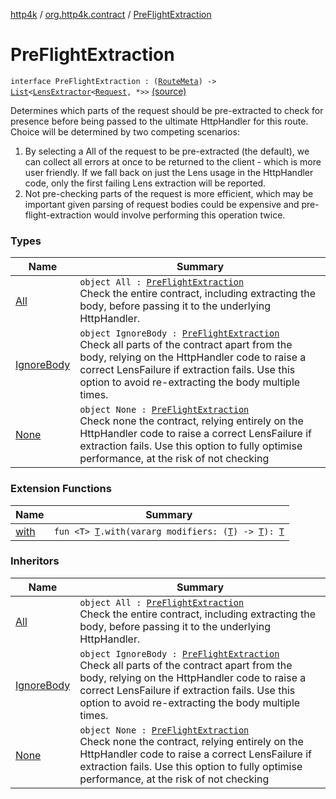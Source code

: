 [http4k](../../index.md) / [org.http4k.contract](../index.md) / [PreFlightExtraction](./index.md)

# PreFlightExtraction

`interface PreFlightExtraction : (`[`RouteMeta`](../-route-meta/index.md)`) -> `[`List`](https://kotlinlang.org/api/latest/jvm/stdlib/kotlin.collections/-list/index.html)`<`[`LensExtractor`](../../org.http4k.lens/-lens-extractor/index.md)`<`[`Request`](../../org.http4k.core/-request/index.md)`, *>>` [(source)](https://github.com/http4k/http4k/blob/master/http4k-contract/src/main/kotlin/org/http4k/contract/PreFlightExtraction.kt#L17)

Determines which parts of the request should be pre-extracted to check for presence before being passed to the ultimate
HttpHandler for this route. Choice will be determined by two competing scenarios:

1. By selecting a All of the request to be pre-extracted (the default), we can collect all errors at once to be
returned to the client - which is more user friendly. If we fall back on just the Lens usage in the
HttpHandler code, only the first failing Lens extraction will be reported.
2. Not pre-checking parts of the request is more efficient, which may be important given parsing of request
bodies could be expensive and pre-flight-extraction would involve performing this operation twice.

### Types

| Name | Summary |
|---|---|
| [All](-all/index.md) | `object All : `[`PreFlightExtraction`](./index.md)<br>Check the entire contract, including extracting the body, before passing it to the underlying HttpHandler. |
| [IgnoreBody](-ignore-body/index.md) | `object IgnoreBody : `[`PreFlightExtraction`](./index.md)<br>Check all parts of the contract apart from the body, relying on the HttpHandler code to raise a correct LensFailure if extraction fails. Use this option to avoid re-extracting the body multiple times. |
| [None](-none/index.md) | `object None : `[`PreFlightExtraction`](./index.md)<br>Check none the contract, relying entirely  on the HttpHandler code to raise a correct LensFailure if extraction fails. Use this option to fully optimise performance, at the risk of not checking |

### Extension Functions

| Name | Summary |
|---|---|
| [with](../../org.http4k.core/with.md) | `fun <T> `[`T`](../../org.http4k.core/with.md#T)`.with(vararg modifiers: (`[`T`](../../org.http4k.core/with.md#T)`) -> `[`T`](../../org.http4k.core/with.md#T)`): `[`T`](../../org.http4k.core/with.md#T) |

### Inheritors

| Name | Summary |
|---|---|
| [All](-all/index.md) | `object All : `[`PreFlightExtraction`](./index.md)<br>Check the entire contract, including extracting the body, before passing it to the underlying HttpHandler. |
| [IgnoreBody](-ignore-body/index.md) | `object IgnoreBody : `[`PreFlightExtraction`](./index.md)<br>Check all parts of the contract apart from the body, relying on the HttpHandler code to raise a correct LensFailure if extraction fails. Use this option to avoid re-extracting the body multiple times. |
| [None](-none/index.md) | `object None : `[`PreFlightExtraction`](./index.md)<br>Check none the contract, relying entirely  on the HttpHandler code to raise a correct LensFailure if extraction fails. Use this option to fully optimise performance, at the risk of not checking |
